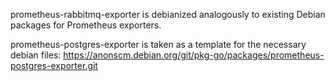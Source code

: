 prometheus-rabbitmq-exporter is debianized analogously to existing Debian packages for
Prometheus exporters.

prometheus-postgres-exporter is taken as a template for the necessary debian files:
https://anonscm.debian.org/git/pkg-go/packages/prometheus-postgres-exporter.git
